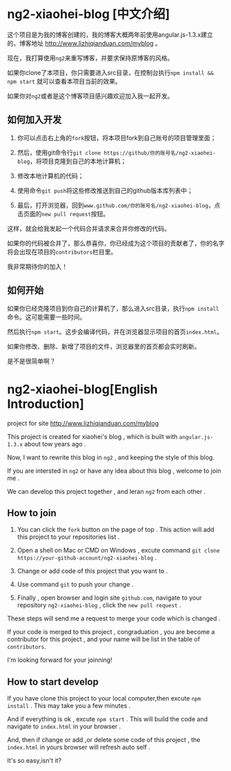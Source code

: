 # ng2-xiaohei-blog [中文介绍]

这个项目是为我的博客创建的，我的博客大概两年前使用angular.js-1.3.x建立的，博客地址 http://www.lizhiqianduan.com/myblog 。

现在，我打算使用`ng2`来重写博客，并要求保持原博客的风格。

如果你clone了本项目，你只需要进入src目录，在控制台执行`npm install && npm start` 就可以查看本项目当前的效果。

如果你对`ng2`或者是这个博客项目感兴趣欢迎加入我一起开发。

## 如何加入开发

1. 你可以点击右上角的`fork`按钮，将本项目fork到自己账号的项目管理里面；

2. 然后，使用git命令行`git clone https://github/你的账号名/ng2-xiaohei-blog`，将项目克隆到自己的本地计算机；

3. 修改本地计算机的代码；

4. 使用命令`git push`将这些修改推送到自己的github版本库列表中；

5. 最后，打开浏览器，回到`www.github.com/你的账号名/ng2-xiaohei-blog`，点击页面的`new pull request`按钮。

这样，就会给我发起一个代码合并请求来合并你修改的代码。

如果你的代码被合并了，那么恭喜你，你已经成为这个项目的贡献者了，你的名字将会出现在项目的`contributors`栏目里。

我非常期待你的加入！

## 如何开始

如果你已经克隆项目到你自己的计算机了，那么进入src目录，执行`npm install`命令。这可能需要一些时间。

然后执行`npm start`。这步会编译代码，并在浏览器显示项目的首页`index.html`。 

如果你修改、删除、新增了项目的文件，浏览器里的首页都会实时刷新。

是不是很简单啊？

# ng2-xiaohei-blog[English Introduction]
project for site http://www.lizhiqianduan.com/myblog 

This project is created for xiaohei's blog , which is built with `angular.js-1.3.x` about tow years ago .

Now, I want to rewrite this blog in `ng2` , and keeping the style of this blog.

If you are intersted in `ng2` or have any idea about this blog , welcome to join me .

We can develop this project together , and leran `ng2` from each other .

## How to join 

1. You can click the `fork` button on the page of top . This action will add this project to your repositories list .

2. Open a shell on Mac or CMD on Windows , excute command `git clone https://your-github-account/ng2-xiaohei-blog` .

3. Change or add code of this project that you want to .

4. Use command `git` to push your change .

5. Finally , open browser and login site `github.com`, navigate to your repository `ng2-xiaohei-blog` , click the `new pull request` .

These steps will send me a request to merge your code which is changed . 

If your code is merged to this project , congraduation , you are become a contributor for this project , and your name will be list in the table of `contributors`. 

I'm looking forward for your joinning!

## How to start develop

If you have clone this project to your local computer,then excute `npm install` . This may take you a few minutes .

And if everything is ok , excute `npm start` . This will build the code and navigate to `index.html` in your browser . 

And, then if change or add ,or delete some code of this project , the `index.html` in yours browser will refresh auto self . 

It's so easy,isn't it? 
